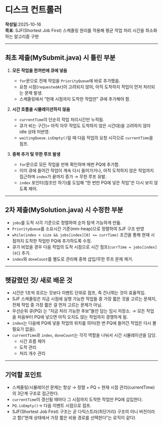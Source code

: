 # 디스크 컨트롤러

**작성일**:2025-10-16</br>
**목표**: SJF(Shortest Job First) 스케줄링 원리를 적용해 평균 작업 처리 시간을 최소화하는 알고리즘 구현

---

## 최초 제출(MySubmit.java) 시 틀린 부분
1. **모든 작업을 한꺼번에 큐에 넣음**
   - `for`문으로 전체 작업을 `PriorityQueue`에 바로 추가했음.
   - 요청 시점(`requestedAt`)이 고려되지 않아, 아직 도착하지 작업이 먼저 처리되는 문제 발생.
   - 스케줄링에서 “현재 시점까지 도착한 작업만” 큐에 추가해야 함.

2. **시간 흐름을 시뮬레이션하지 않음**
   - `currentTime`이 단순히 작업 처리시간만 누적됨.
   - 큐가 비는 구간(= 아직 아무 작업도 도착하지 않은 시간대)을 고려하지 않아 idle 상태 미반영.
   - `waitingQueue.isEmpty()`일 때 다음 작업의 요청 시각으로 `currentTime`을 점프.

3. **중복 추가 및 무한 루프 발생**
    - `for`문으로 모든 작업을 반복 확인하며 매번 PQ에 추가함.
    - 이미 큐에 들어간 작업이 계속 다시 들어가거나, 아직 도착하지 않은 작업까지 접근하며 `index`가 끝까지 증가 → 무한 루프 유발.
    - `index` 포인터(참조만 하기)를 도입해 “한 번만 PQ에 넣은 작업”은 다시 보지 않도록 제어.

---

## 2차 제출(MySolution.java) 시 수정한 부분
- `jobs`를 도착 시각 기준으로 정렬하여 순차 탐색 가능하게 만듦.
- `PriorityQueue`를 소요시간 기준(min-heap)으로 정렬하여 SJF 구조 반영
- `while(index < size && jobs[index][0] <= currTime)` 조건을 통해 현재 시점까지 도착한 작업만 PQ에 추가하도록 수정.
- 큐가 비었을 경우 다음 작업의 도착 시점으로 시간 점프(`currTime = jobs[index][0]`) 추가.
- `index`와 `doneCount`를 별도로 관리해 중복 삽입/무한 루프 문제 제거.

---

## 헷갈렸던 것/ 새로 배운 것
- 시간은 1초씩 흐르는 것보다 이벤트 단위로 점프, 즉 건너뛰는 것이 효율적임.
- SJF 스케줄링은 지금 시점에 실행 가능한 작업들 중 가장 짧은 것을 고르는 문제지, 전체 작업 중 가장 짧은 걸 먼저 고르는 문제가 아님.
- 우선순위 큐(PQ) 는 “지금 처리 가능한 후보”들만 담는 임시 저장소. → 모든 작업을 처음부터 PQ에 넣으면 아직 오지도 않는 작업까지 경쟁하게 됨.
- `index`는 다음에 PQ에 넣을 작업의 위치를 의미(한 번 PQ에 들어간 작업은 다시 볼 필요가 없음).
- `currentTime`과 `index`, `doneCount`는 각각 역할을 나눠서 시간 시뮬레이션을 담당.
    - 시간 흐름 제어
    - 도착 관리
    - 처리 개수 관리

---

## 기억할 포인트
- 스케줄링/시뮬레이션 문제는 항상 → 정렬 + PQ + 현재 시점 관리(currentTime) 의 3단계 구조로 접근한다.
- `currentTime`이 갱신될 때마다 그 시점까지 도착한 작업만 PQ에 삽입한다.
- `PQ.isEmpty()`→ 다음 이벤트 시점으로 점프.
- SJF(Shortest Job First) 구조는 곧 다익스트라(최단거리) 구조의 미니 버전이라고 함(“현재 상태에서 가장 짧은 비용 경로를 선택한다”는 로직이 같다)

